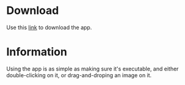 # Download
Use this [link](https://downgit.github.io/#/home?url=https://github.com/TheAlienDrew/Shell-Scripts-and-Commands/tree/master/Mac/Change-Lockscreen/Change-Lockscreen.app) to download the app.

# Information
Using the app is as simple as making sure it's executable, and either double-clicking on it, or drag-and-droping an image on it.
